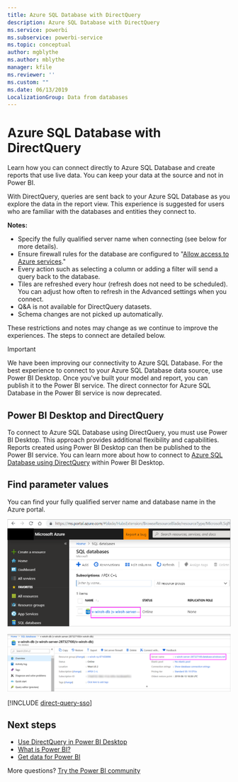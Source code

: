 ```yaml
---
title: Azure SQL Database with DirectQuery
description: Azure SQL Database with DirectQuery
ms.service: powerbi
ms.subservice: powerbi-service
ms.topic: conceptual
author: mgblythe
ms.author: mblythe
manager: kfile
ms.reviewer: ''
ms.custom: ""
ms.date: 06/13/2019
LocalizationGroup: Data from databases
---
```


# Azure SQL Database with DirectQuery

Learn how you can connect directly to Azure SQL Database and create reports that use live data. You can keep your data at the source and not in Power BI.

With DirectQuery, queries are sent back to your Azure SQL Database as you explore the data in the report view. This experience is suggested for users who are familiar with the databases and entities they connect to.

**Notes:**

* Specify the fully qualified server name when connecting (see below for more details).
* Ensure firewall rules for the database are configured to "[Allow access to Azure services](https://msdn.microsoft.com/library/azure/ee621782.aspx)."
* Every action such as selecting a column or adding a filter will send a query back to the database.
* Tiles are refreshed every hour (refresh does not need to be scheduled). You can adjust how often to refresh in the Advanced settings when you connect.
* Q&A is not available for DirectQuery datasets.
* Schema changes are not picked up automatically.

These restrictions and notes may change as we continue to improve the experiences. The steps to connect are detailed below.

> [!Important]
> We have been improving our connectivity to Azure SQL Database.  For the best experience to connect to your Azure SQL Database data source, use Power BI Desktop.  Once you've built your model and report, you can publish it to the Power BI service.  The direct connector for Azure SQL Database in the Power BI service is now deprecated.

## Power BI Desktop and DirectQuery

To connect to Azure SQL Database using DirectQuery, you must use Power BI Desktop. This approach provides additional flexibility and capabilities. Reports created using Power BI Desktop can then be published to the Power BI service. You can learn more about how to connect to [Azure SQL Database using DirectQuery](desktop-use-directquery.md) within Power BI Desktop.

## Find parameter values

You can find your fully qualified server name and database name in the Azure portal.

![New Azure portal update](media/service-azure-sql-database-with-direct-connect/azureportnew_update.png)

![Azure portal update](media/service-azure-sql-database-with-direct-connect/azureportal_update.png)

[!INCLUDE [direct-query-sso](includes/direct-query-sso.md)]

## Next steps

* [Use DirectQuery in Power BI Desktop](desktop-use-directquery.md)  
* [What is Power BI?](power-bi-overview.md)  
* [Get data for Power BI](service-get-data.md)  

More questions? [Try the Power BI community](http://community.powerbi.com/)
